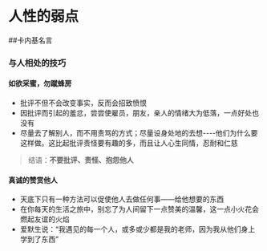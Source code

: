 # 人性的弱点
##卡内基名言
### 与人相处的技巧
#### 如欲采蜜，勿蹴蜂房
* 批评不但不会改变事实，反而会招致愤恨
* 因批评而引起的羞忿，尝尝使雇员，朋友，亲人的情绪大为低落，一点好处也没有
* 尽量去了解别人，而不用责骂的方式；尽量设身处地的去想----他们为什么要这样做。这比起批评责怪要有趣的多，而且让人心生同情，忍耐和仁慈

> 结语：**不要批评、责怪、抱怨他人**

#### 真诚的赞赏他人
* 天底下只有一种方法可以促使他人去做任何事——给他想要的东西
* 在你每天的生活之旅中，别忘了为人间留下一点赞美的温馨，这一点小火花会燃起友谊的火焰
* 爱默生说：“我遇见的每一个人，或多或少都是我的老师，因为我从他们身上学到了东西”